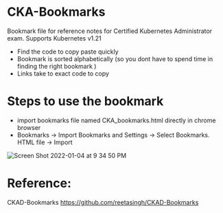# CKA-Bookmarks
Bookmark file for reference notes for Certified Kubernetes Administrator exam.  Supports Kubernetes v1.21
- Find the code to copy paste quickly
- Bookmark is sorted alphabetically (so you dont have to spend time in finding the right bookmark )
- Links take to exact code to copy


# Steps to use the bookmark
- import bookmarks file named CKA_bookmarks.html directly in chrome browser
- Bookmarks -> Import Bookmarks and Settings -> Select Bookmarks. HTML file -> Import

![Screen Shot 2022-01-04 at 9 34 50 PM](https://user-images.githubusercontent.com/14129300/148165759-c49cd2e1-bdd6-413f-a042-098fd182537a.png)


# Reference:

CKAD-Bookmarks 
https://github.com/reetasingh/CKAD-Bookmarks

